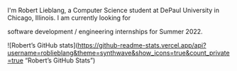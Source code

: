 I'm Robert Lieblang, a Computer Science student at DePaul University in Chicago, Illinois. 
I am currently looking for 

software development / engineering internships for Summer 2022. 


![Robert’s GitHub stats](https://github-readme-stats.vercel.app/api?username=roblieblang&theme=synthwave&show_icons=true&count_private=true “Robert’s GitHub Stats”)
